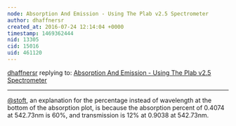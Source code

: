 ```yaml
---
node: Absorption And Emission - Using The Plab v2.5 Spectrometer
author: dhaffnersr
created_at: 2016-07-24 12:14:04 +0000
timestamp: 1469362444
nid: 13305
cid: 15016
uid: 461120
---
```




[dhaffnersr](../profile/dhaffnersr) replying to: [Absorption And Emission - Using The Plab v2.5 Spectrometer](../notes/dhaffnersr/07-24-2016/absorption-and-emission-using-the-plab-v2-5-spectrometer)

----
[@stoft](/profile/stoft), an explanation for the percentage instead of wavelength at the bottom of the absorption plot, is because the absorption percent of 0.4074 at 542.73nm is 60%, and transmission is 12% at 0.9038 at 542.73nm.

